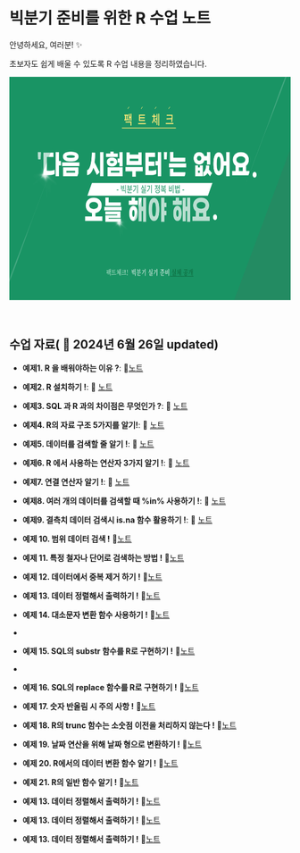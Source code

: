 # 빅분기 준비를 위한 R 수업 노트

안녕하세요, 여러분!  ✨

초보자도 쉽게 배울 수 있도록 R 수업 내용을 정리하였습니다.

<img src="https://github.com/dyoxxxz/boomboom/blob/main/R%20%EC%88%98%EC%97%852.png?raw=true" width="600" height="400">

&nbsp;

## 수업 자료( 🐤 2024년 6월 26일 updated)


- **예제1. R 을 배워야하는 이유 ?**:  📄[노트](https://github.com/dyoxxxz/R/blob/main/%E2%96%A3%20%EC%98%88%EC%A0%9C1.%20R%20%EC%9D%84%20%EB%B0%B0%EC%9B%8C%EC%95%BC%ED%95%98%EB%8A%94%20%EC%9D%B4%EC%9C%A0.txt)
  &nbsp;
  
- **예제2. R 설치하기 !**: 📄 [노트](https://github.com/dyoxxxz/R/blob/main/%E2%96%A3%20%EC%98%88%EC%A0%9C2.%20%20R%20%EC%84%A4%EC%B9%98%ED%95%98%EA%B8%B0.txt)

- **예제3. SQL 과 R 과의 차이점은 무엇인가 ?**: 📄 [노트](https://github.com/dyoxxxz/R/blob/main/%E2%96%A3%20%EC%98%88%EC%A0%9C3.%20%20SQL%20%EA%B3%BC%20%20R%20%EA%B3%BC%EC%9D%98%20%EC%B0%A8%EC%9D%B4%EC%A0%90%EC%9D%80%20%EB%AC%B4%EC%97%87%EC%9D%B8%EA%B0%80.txt)

- **예제4. R의 자료 구조 5가지를 알기!**: 📄 [노트](https://github.com/dyoxxxz/R/blob/main/%E2%96%A3%20%EC%98%88%EC%A0%9C4.%20%20R%EC%9D%98%20%EC%9E%90%EB%A3%8C%20%EA%B5%AC%EC%A1%B0%205%EA%B0%80%EC%A7%80.txt)

- **예제5. 데이터를 검색할 줄 알기 !**: 📄 [노트](https://github.com/dyoxxxz/R/blob/main/%E2%96%A3%20%EC%98%88%EC%A0%9C5.%20%EB%8D%B0%EC%9D%B4%ED%84%B0%20%EA%B2%80%EC%83%89%ED%95%98%EA%B8%B0.txt)

- **예제6. R 에서 사용하는 연산자 3가지 알기 !**: 📄 [노트](https://github.com/dyoxxxz/R/blob/main/%E2%96%A3%20%EC%98%88%EC%A0%9C6.%20R%20%EC%97%B0%EC%82%B0%EC%9E%90%203%EA%B0%80%EC%A7%80.txt)

- **예제7. 연결 연산자 알기 !**: 📄 [노트](https://github.com/dyoxxxz/R/blob/main/%E2%96%A3%20%EC%98%88%EC%A0%9C7.%20%EC%97%B0%EA%B2%B0%20%EC%97%B0%EC%82%B0%EC%9E%90%EB%A5%BC%20%EC%95%8C%EC%95%84%EC%95%BC%ED%95%B4%EC%9A%94%20!.txt)

- **예제8. 여러 개의 데이터를 검색할 때 %in% 사용하기 !**: 📄 [노트](https://github.com/dyoxxxz/R/blob/main/%E2%96%A3%20%EC%98%88%EC%A0%9C8.%20%EC%97%AC%EB%9F%AC%EA%B0%9C%EC%9D%98%20%EB%8D%B0%EC%9D%B4%ED%84%B0%EB%A5%BC%20%EA%B2%80%EC%83%89%ED%95%A0%20%EB%95%8C%EB%8A%94%20%25in%25%20%EB%A5%BC%20%EC%82%AC%EC%9A%A9%ED%95%B4%EC%95%BC%ED%95%B4%EC%9A%94%20!.txt)

- **예제9. 결측치 데이터 검색시 is.na 함수 활용하기 !**: 📄 [노트](https://github.com/dyoxxxz/R/blob/main/%E2%96%A3%20%EC%98%88%EC%A0%9C9.%20%EA%B2%B0%EC%B8%A1%EC%B9%98%20%EB%8D%B0%EC%9D%B4%ED%84%B0%EB%A5%BC%20%EA%B2%80%EC%83%89%ED%95%A0%20%EB%95%8C%EB%8A%94%20is.na%20%ED%95%A8%EC%88%98%EB%A5%BC%20%EC%82%AC%EC%9A%A9%ED%95%B4%EC%95%BC%ED%95%B4%EC%9A%94%20!.txt)

- **예제 10. 범위 데이터 검색 !** 📄[노트](https://www.notion.so/10-d37bb013fb6c489e8249cb2ba27eaffa)

-  **예제 11. 특정 철자나 단어로 검색하는 방법 !** 📄[노트](https://www.notion.so/11-f53042ec15a641d6bdb28a49fd5f9783)

-  **예제 12. 데이터에서 중복 제거 하기 !** 📄[노트](https://www.notion.so/12-bf0a1f41f9214fb69f31685f5725080c)

-  **예제 13. 데이터 정렬해서 출력하기 !** 📄[노트](https://www.notion.so/13-179c13551c97490881dddcbe084a0d78)

-  **예제 14. 대소문자 변환 함수 사용하기 !** 📄[노트](https://www.notion.so/14-c2800fb7d7dd4b15aa3db17f2f6eddbe)
-  
-  **예제 15. SQL의 substr 함수를 R로 구현하기 !** 📄[노트](https://www.notion.so/15-SQL-substr-R-511f415a50fd423e9bb24246207f58cb)
-  
-  **예제 16. SQL의 replace 함수를 R로 구현하기 !** 📄[노트](https://www.notion.so/16-SQL-replace-R-d8bf45792ba141b399b6264cac6f64e5)

-  **예제 17. 숫자 반올림 시 주의 사항 !** 📄[노트](https://www.notion.so/17-5a52d328c0b64ee3a70280a2f6104704)

-  **예제 18. R의 trunc 함수는 소숫점 이전을 처리하지 않는다 !** 📄[노트](https://www.notion.so/18-R-trunc-3fd03b9b15924feeb0f05cdbf0eafc39)

-  **예제 19. 날짜 연산을 위해 날짜 형으로 변환하기 !** 📄[노트](https://www.notion.so/19-ac0c63d5fb404916ad03a62ef4974f94)

-  **예제 20. R에서의 데이터 변환 함수 알기 !** 📄[노트](https://www.notion.so/20-R-d0a0f272954c41158df66f250ec5a76f)

-  **예제 21. R의 일반 함수 알기 !** 📄[노트](https://www.notion.so/21-R-3d414d20f6a64f90b23e46d15ea312fa)

-  **예제 13. 데이터 정렬해서 출력하기 !** 📄[노트](https://www.notion.so/13-179c13551c97490881dddcbe084a0d78)

-  **예제 13. 데이터 정렬해서 출력하기 !** 📄[노트](https://www.notion.so/13-179c13551c97490881dddcbe084a0d78)

-  **예제 13. 데이터 정렬해서 출력하기 !** 📄[노트](https://www.notion.so/13-179c13551c97490881dddcbe084a0d78)
